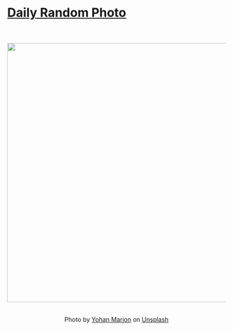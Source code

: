 # [Daily Random Photo](https://www.dailyrandomphoto.com/)

<div align="center">
  <br>
  <br>
  <a href="https://www.dailyrandomphoto.com/p/2022/2022-01-23/"><img src="https://images.unsplash.com/photo-1615570484051-3f5c08d4c87e?crop=entropy&cs=tinysrgb&fit=max&fm=jpg&ixid=Mnw3NzUwOHwwfDF8cmFuZG9tfHx8fHx8fHx8MTY0Mjg5NzE4MA&ixlib=rb-1.2.1&q=80&w=1080" width="600px"></a>
  <br>
  <br>
  <p class="has-text-grey">Photo by <a href="https://unsplash.com/@yohanmarion?utm_source=Daily%20Random%20Photo&amp;utm_medium=referral" target="_blank" rel="noopener noreferrer">Yohan Marion</a> on <a href="https://unsplash.com/photos/-9aFKFtdjZ4?utm_source=Daily%20Random%20Photo&amp;utm_medium=referral" target="_blank" rel="noopener noreferrer">Unsplash</a></p>
</div>
